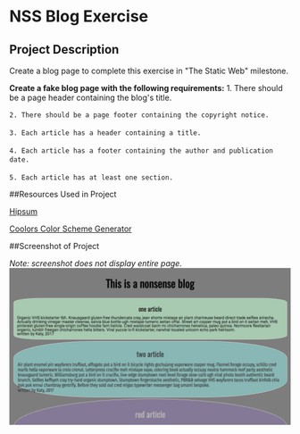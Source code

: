 # NSS Blog Exercise

## Project Description

Create a blog page to complete this exercise in "The Static Web" milestone. 

**Create a fake blog page with the following requirements:**
	1. There should be a page header containing the blog's title.

	2. There should be a page footer containing the copyright notice.

	3. Each article has a header containing a title.

	4. Each article has a footer containing the author and publication date.

	5. Each article has at least one section.

##Resources Used in Project

[Hipsum](https://hipsum.co/)

[Coolors Color Scheme Generator](https://coolors.co/)

##Screenshot of Project

*Note: screenshot does not display entire page.*
![Blog Screenshot](https://raw.githubusercontent.com/katherinetuter/blog/master/Screen%20Shot%202017-02-20%20at%207.18.39%20PM.png)


